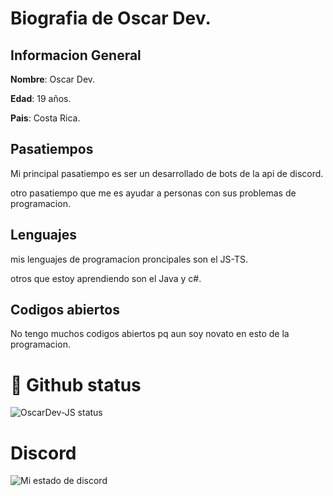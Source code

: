 # Biografia de Oscar Dev.
## Informacion General
**Nombre**: Oscar Dev.

**Edad**: 19 años.

**Pais**: Costa Rica.
## Pasatiempos
Mi principal pasatiempo es ser un desarrollado de bots de la api de discord.

otro pasatiempo que me es ayudar a personas con sus problemas de programacion.
## Lenguajes
mis lenguajes de programacion proncipales son el JS-TS.

otros que estoy aprendiendo son el Java y c#.
##  Codigos abiertos
No tengo muchos codigos abiertos pq aun soy novato en esto de la programacion.
# 📑 Github status
![OscarDev-JS status](https://github-readme-stats.vercel.app/api?username=Oscar-Dev0&show_icons=true&theme=radical)

# Discord

![Mi estado de discord](https://api.zeew.dev/resources/discord/es/full_card/518251720128856084)

